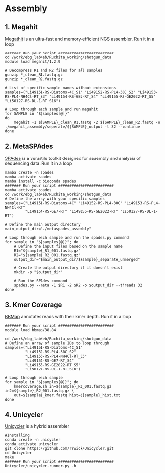 # Assembly
## 1. Megahit
[Megathit](https://github.com/voutcn/megahit) is an ultra-fast and memory-efficient NGS assembler.
Run it in a loop
```
####### Run your script #########################
cd /work/ebg_lab/eb/Ruchita_working/shotgun_data
module load megahit/1.2.9

# Decompress R1 and R2 files for all samples
gunzip *_clean_R1.fastq.gz
gunzip *_clean_R2.fastq.gz

# List of specific sample names without extensions
samples=("Li49151-RS-Diatoms-4C_S1" "Li49152-RS-PL4-30C_S2" "Li49153-RS-PL4-NH4Cl-RT_S3" "Li49154-RS-GE7-RT_S4" "Li49155-RS-GE2022-RT_S5" "Li50127-RS-DL-1-RT_S16")

# Loop through each sample and run megahit
for SAMPLE in "${samples[@]}"
do
    megahit -1 ${SAMPLE}_clean_R1.fastq -2 ${SAMPLE}_clean_R2.fastq -o ./megahit_assembly/seperate/${SAMPLE}_output -t 32 --continue
done
```
## 2. MetaSPAdes
[SPAdes](https://github.com/ablab/spades) is a versatile toolkit designed for assembly and analysis of sequencing data.
Run it in a loop
```
mamba create -n spades
mamba activate spades
mamba install -c bioconda spades
####### Run your script #########################
mamba activate spades
cd /work/ebg_lab/eb/Ruchita_working/shotgun_data
# Define the array with your specific samples
samples=("Li49151-RS-Diatoms-4C" "Li49152-RS-PL4-30C" "Li49153-RS-PL4-NH4Cl-RT" 
         "Li49154-RS-GE7-RT" "Li49155-RS-GE2022-RT" "Li50127-RS-DL-1-RT")

# Define the main output directory
main_output_dir="./metaspades_assembly"

# Loop through each sample and run the spades.py command
for sample in "${samples[@]}"; do
    # Define the input files based on the sample name
    R1="${sample}_R1_001.fastq.gz"
    R2="${sample}_R2_001.fastq.gz"
    output_dir="$main_output_dir/${sample}_separate_unmerged"
    
    # Create the output directory if it doesn't exist
    mkdir -p "$output_dir"
    
    # Run the SPAdes command
    spades.py --meta -1 $R1 -2 $R2 -o $output_dir --threads 32
done
```
## 3. Kmer Coverage
[BBMap](https://jgi.doe.gov/data-and-tools/software-tools/bbtools/bb-tools-user-guide/bbmap-guide/) annotates reads with their kmer depth.
Run it in a loop
```
####### Run your script #########################
module load bbmap/38.84

cd /work/ebg_lab/eb/Ruchita_working/shotgun_data
# Define an array of sample IDs to loop through
samples=("Li49151-RS-Diatoms-4C_S1"
         "Li49152-RS-PL4-30C_S2"
         "Li49153-RS-PL4-NH4Cl-RT_S3"
         "Li49154-RS-GE7-RT_S4"
         "Li49155-RS-GE2022-RT_S5"
         "Li50127-RS-DL-1-RT_S16")

# Loop through each sample
for sample in "${samples[@]}"; do
    kmercoverage.sh in=${sample}_R1_001.fastq.gz in2=${sample}_R2_001.fastq.gz \
    out=${sample}_kmer.fastq hist=${sample}_hist.txt
done
```
## 4. Unicycler
[Unicycler](https://github.com/rrwick/Unicycler) is a hybrid assembler
```
#Installing
conda create -n unicycler
conda activate unicycler
git clone https://github.com/rrwick/Unicycler.git
cd Unicycler
make
####### Run your script #########################
Unicycler/unicycler-runner.py -h
```

